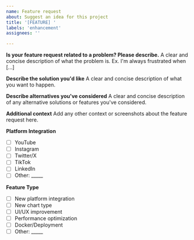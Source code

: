 ```yaml
---
name: Feature request
about: Suggest an idea for this project
title: '[FEATURE] '
labels: 'enhancement'
assignees: ''

---
```


**Is your feature request related to a problem? Please describe.**
A clear and concise description of what the problem is. Ex. I'm always frustrated when [...]

**Describe the solution you'd like**
A clear and concise description of what you want to happen.

**Describe alternatives you've considered**
A clear and concise description of any alternative solutions or features you've considered.

**Additional context**
Add any other context or screenshots about the feature request here.

**Platform Integration**
- [ ] YouTube
- [ ] Instagram
- [ ] Twitter/X
- [ ] TikTok
- [ ] LinkedIn
- [ ] Other: _____

**Feature Type**
- [ ] New platform integration
- [ ] New chart type
- [ ] UI/UX improvement
- [ ] Performance optimization
- [ ] Docker/Deployment
- [ ] Other: _____ 